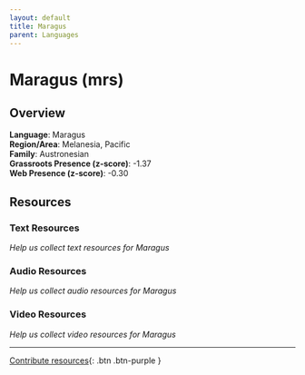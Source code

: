 ```yaml
---
layout: default
title: Maragus
parent: Languages
---
```


# Maragus (mrs)

## Overview

**Language**: Maragus  
**Region/Area**: Melanesia, Pacific  
**Family**: Austronesian  
**Grassroots Presence (z-score)**: -1.37  
**Web Presence (z-score)**: -0.30  

## Resources

### Text Resources
*Help us collect text resources for Maragus*

### Audio Resources
*Help us collect audio resources for Maragus*

### Video Resources
*Help us collect video resources for Maragus*

---

[Contribute resources](https://forms.office.com/e/1SfLJx3u1r){: .btn .btn-purple }
